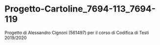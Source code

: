 # Progetto-Cartoline_7694-113_7694-119
Progetto di Alessandro Cignoni (561497) per il corso di Codifica di Testi 2019/2020

